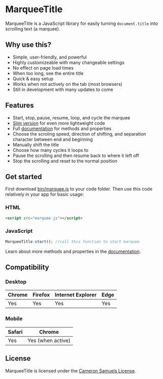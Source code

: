 # MarqueeTitle
MarqueeTitle is a JavaScript library for easily turning `document.title` into scrolling text (a marquee).

## Why use this?
- Simple, user-friendly, and powerful
- Highly customizeable with many changeable settings
- No effect on page load times
- When too long, see the entire title
- Quick & easy setup
- Works when not actively on the tab (most browsers)
- Still in development with many updates to come

## Features
- Start, stop, pause, resume, loop, and cycle the marquee
- [Slim version](bin/marquee.slim.js) for even more lightweight code
- Full [documentation](https://git.io/vFVR4) for methods and properties
- Choose the scroling speed, direction of shifting, and separation character between end and beginning
- Manually shift the title
- Choose how many cycles it loops to
- Pause the scrolling and then resume back to where it left off
- Stop the scrolling and reset to the normal position

## Get started
First download [bin/marquee.js](bin/marquee.js) to your code folder. Then use this code relatively in your app for basic usage:
### HTML
```html
<script src="marquee.js"></script>
```
### JavaScript
```javascript
MarqueeTitle.start(); //call this function to start marquee
```
Learn about more methods and properties in the [documentation](https://git.io/vFVR4).

## Compatibility
### Desktop
|Chrome|Firefox|Internet Explorer|Edge
|---|---|---|---
|Yes|Yes|Yes|Yes
### Mobile
|Safari|Chrome
|---|---
|Yes|Yes (when active)

## License
MarqueeTitle is licensed under the [Cameron Samuels License](LICENSE).
